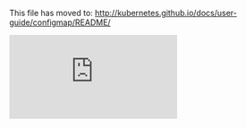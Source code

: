 <!-- BEGIN MUNGE: UNVERSIONED_WARNING -->


<!-- END MUNGE: UNVERSIONED_WARNING -->

This file has moved to: http://kubernetes.github.io/docs/user-guide/configmap/README/


<!-- BEGIN MUNGE: GENERATED_ANALYTICS -->
[![Analytics](https://kubernetes-site.appspot.com/UA-36037335-10/GitHub/docs/user-guide/configmap/README.md?pixel)]()
<!-- END MUNGE: GENERATED_ANALYTICS -->
